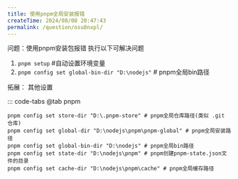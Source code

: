 ```yaml
---
title: 使用pnpm全局安装报错
createTime: 2024/08/08 20:47:43
permalink: /question/osu8nxpl/
---
```


问题：使用pnpm安装包报错
执行以下可解决问题

1. `pnpm setup`    #自动设置环境变量
2. `pnpm config set global-bin-dir "D:\nodejs"`   # pnpm全局bin路径

拓展： 其他设置

::: code-tabs
@tab pnpm

```shell
pnpm config set store-dir "D:\.pnpm-store" # pnpm全局仓库路径(类似 .git 仓库)
pnpm config set global-dir "D:\nodejs\pnpm\pnpm-global" # pnpm全局安装路径
pnpm config set global-bin-dir "D:\nodejs" # pnpm全局bin路径
pnpm config set state-dir "D:\nodejs\pnpm" # pnpm创建pnpm-state.json文件的目录
pnpm config set cache-dir "D:\nodejs\pnpm\cache" # pnpm全局缓存路径
```